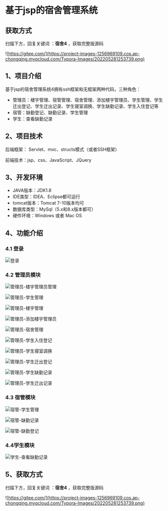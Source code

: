 # 基于jsp的宿舍管理系统

## 获取方式

扫描下方，回复关键词  ：**宿舍4**    ，获取完整版源码

![https://gitee.com/](https://project-images-1256969109.cos.ap-chongqing.myqcloud.com/Typora-Images/202205281253739.png)

## 1、项目介绍

基于jsp的宿舍管理系统4拥有ssh框架和无框架两种代码，三种角色：

- 管理员：楼宇管理、宿管管理、宿舍管理、添加楼宇管理员、学生管理、学生迁出登记、学生迁出记录、学生寝室调换、学生缺勤记录、学生入住登记等
- 宿管：缺勤登记、缺勤记录、学生管理
- 学生：查看缺勤记录


## 2、项目技术

后端框架： Servlet、mvc、structs模式（或者SSH框架）

前端技术：jsp、css、JavaScript、JQuery

## 3、开发环境

- JAVA版本：JDK1.8
- IDE类型：IDEA、Eclipse都可运行
- tomcat版本：Tomcat 7-10版本均可
- 数据库类型：MySql（5.x和8.x版本都可） 
- 硬件环境：Windows 或者 Mac OS


## 4、功能介绍

### 4.1 登录

![登录](https://project-images-1256969109.cos.ap-chongqing.myqcloud.com/Typora-Images/202207301901295.jpg)

### 4.2 管理员模块

![管理员-楼宇管理员管理](https://project-images-1256969109.cos.ap-chongqing.myqcloud.com/Typora-Images/202207301902415.jpg)

![管理员-学生管理](https://project-images-1256969109.cos.ap-chongqing.myqcloud.com/Typora-Images/202207301902957.jpg)

![管理员-楼宇管理](https://project-images-1256969109.cos.ap-chongqing.myqcloud.com/Typora-Images/202207301902953.jpg)

![管理员-添加楼宇管理员](https://project-images-1256969109.cos.ap-chongqing.myqcloud.com/Typora-Images/202207301902412.jpg)

![管理员-宿舍管理](https://project-images-1256969109.cos.ap-chongqing.myqcloud.com/Typora-Images/202207301902146.jpg)

![管理员-学生入住登记](https://project-images-1256969109.cos.ap-chongqing.myqcloud.com/Typora-Images/202207301902805.jpg)

![管理员-学生寝室调换](https://project-images-1256969109.cos.ap-chongqing.myqcloud.com/Typora-Images/202207301902695.jpg)

![管理员-学生迁出登记](https://project-images-1256969109.cos.ap-chongqing.myqcloud.com/Typora-Images/202207301902227.jpg)

![管理员-学生缺勤记录](https://project-images-1256969109.cos.ap-chongqing.myqcloud.com/Typora-Images/202207301902226.jpg)

![管理员-学生迁出记录](https://project-images-1256969109.cos.ap-chongqing.myqcloud.com/Typora-Images/202207301902123.jpg)

### 4.3 宿管模块

![宿管-学生管理](https://project-images-1256969109.cos.ap-chongqing.myqcloud.com/Typora-Images/202207301902859.jpg)

![宿管-缺勤记录](https://project-images-1256969109.cos.ap-chongqing.myqcloud.com/Typora-Images/202207301902973.jpg)

![宿管-缺勤登记](https://project-images-1256969109.cos.ap-chongqing.myqcloud.com/Typora-Images/202207301902380.jpg)

### 4.4学生模块

![学生-查看缺勤记录](https://project-images-1256969109.cos.ap-chongqing.myqcloud.com/Typora-Images/202207301902213.jpg)


## 5、获取方式

扫描下方，回复关键词  ：**宿舍4**     ，获取完整版源码



![https://gitee.com/](https://project-images-1256969109.cos.ap-chongqing.myqcloud.com/Typora-Images/202205281253739.png)

